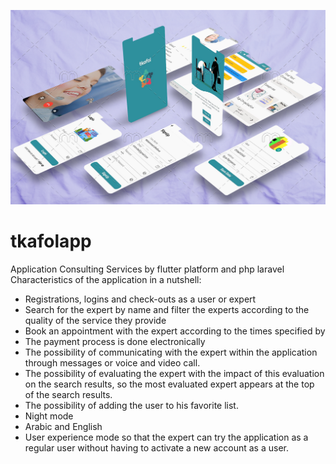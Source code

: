 ![Logo](workout.png)
# tkafolapp
Application Consulting Services by flutter platform and php laravel 
Characteristics of the application in a nutshell:
- Registrations, logins and check-outs as a user or expert
- Search for the expert by name and filter the experts according to the quality of the service they provide
- Book an appointment with the expert according to the times specified by
- The payment process is done electronically
- The possibility of communicating with the expert within the application through messages or voice and video call.
- The possibility of evaluating the expert with the impact of this evaluation on the search results, so the most evaluated expert appears at the top of the search results.
- The possibility of adding the user to his favorite list.
- Night mode
-  Arabic and English 
-  User experience mode so that the expert can try the application as a regular user without having to activate a new account as a user.
